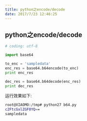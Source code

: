 ```yaml
---
title: python之encode/decode
date: 2017/7/23 12:46:25
---
```


## python之encode/decode

```python
# coding: utf-8

import base64

to_enc = 'sampledata'
enc_res = base64.b64encode(to_enc)
print enc_res

dec_res = base64.b64decode(enc_res)
print dec_res
```
运行效果如下:

```bash
root@XIAOMO:/tmp# python27 b64.py
c2FtcGxlZGF0YQ==
sampledata
```
